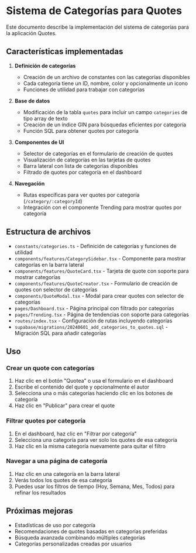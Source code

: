 # Sistema de Categorías para Quotes

Este documento describe la implementación del sistema de categorías para la aplicación Quotes.

## Características implementadas

1. **Definición de categorías**
   - Creación de un archivo de constantes con las categorías disponibles
   - Cada categoría tiene un ID, nombre, color y opcionalmente un icono
   - Funciones de utilidad para trabajar con categorías

2. **Base de datos**
   - Modificación de la tabla `quotes` para incluir un campo `categories` de tipo array de texto
   - Creación de un índice GIN para búsquedas eficientes por categoría
   - Función SQL para obtener quotes por categoría

3. **Componentes de UI**
   - Selector de categorías en el formulario de creación de quotes
   - Visualización de categorías en las tarjetas de quotes
   - Barra lateral con lista de categorías disponibles
   - Filtrado de quotes por categoría en el dashboard

4. **Navegación**
   - Rutas específicas para ver quotes por categoría (`/category/:categoryId`)
   - Integración con el componente Trending para mostrar quotes por categoría

## Estructura de archivos

- `constants/categories.ts` - Definición de categorías y funciones de utilidad
- `components/features/CategorySidebar.tsx` - Componente para mostrar categorías en la barra lateral
- `components/features/QuoteCard.tsx` - Tarjeta de quote con soporte para mostrar categorías
- `components/features/QuoteCreator.tsx` - Formulario de creación de quotes con selector de categorías
- `components/QuoteModal.tsx` - Modal para crear quotes con selector de categorías
- `pages/Dashboard.tsx` - Página principal con filtrado por categorías
- `pages/Trending.tsx` - Página de tendencias con soporte para categorías
- `routes/index.tsx` - Configuración de rutas incluyendo categorías
- `supabase/migrations/20240601_add_categories_to_quotes.sql` - Migración SQL para añadir categorías

## Uso

### Crear un quote con categorías

1. Haz clic en el botón "Quotea" o usa el formulario en el dashboard
2. Escribe el contenido del quote y opcionalmente el autor
3. Selecciona una o más categorías haciendo clic en los botones de categoría
4. Haz clic en "Publicar" para crear el quote

### Filtrar quotes por categoría

1. En el dashboard, haz clic en "Filtrar por categoría"
2. Selecciona una categoría para ver solo los quotes de esa categoría
3. Haz clic en la misma categoría nuevamente para quitar el filtro

### Navegar a una página de categoría

1. Haz clic en una categoría en la barra lateral
2. Verás todos los quotes de esa categoría
3. Puedes usar los filtros de tiempo (Hoy, Semana, Mes, Todos) para refinar los resultados

## Próximas mejoras

- Estadísticas de uso por categoría
- Recomendaciones de quotes basadas en categorías preferidas
- Búsqueda avanzada combinando múltiples categorías
- Categorías personalizadas creadas por usuarios
